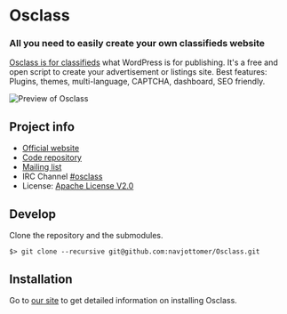 # Osclass

### All you need to easily create your own classifieds website

[Osclass is for classifieds][osclass] what WordPress is for publishing. It's a free
and open script to create your advertisement or listings site. Best features: Plugins,
themes, multi-language, CAPTCHA, dashboard, SEO friendly.

![Preview of Osclass][preview]

## Project info

* [Official website][osclass]
* [Code repository][code]
* [Mailing list][mailing]
* IRC Channel [#osclass][irc]
* License: [Apache License V2.0][license]

## Develop

Clone the repository and the submodules.

```
$> git clone --recursive git@github.com:navjottomer/Osclass.git
```

## Installation

Go to [our site][installing] to get detailed information on installing Osclass.

[osclass]: http://osclass.org/
[preview]: http://osclass.org/wp-content/uploads/2011/01/single_job_board-1024x729.png
[code]: https://github.com/navjottomer/Osclass
[mailing]: http://list.osclass.org/listinfo/osc-develop
[irc]: http://webchat.freenode.net/?channels=osclass
[license]: http://www.apache.org/licenses/LICENSE-2.0
[installing]: http://osclass.org/installing-osclass/
